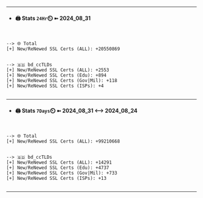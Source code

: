 

---
- #### 🖨️ **Stats** `24Hr`⏲️ ➼ 2024_08_31
```console


--> 🌐 Total
[+] New/ReNewed SSL Certs (ALL): +20550869


--> 🇧🇩 bd_ccTLDs
[+] New/ReNewed SSL Certs (ALL): +2553
[+] New/ReNewed SSL Certs (Edu): +894
[+] New/ReNewed SSL Certs (Gov|Mil): +118
[+] New/ReNewed SSL Certs (ISPs): +4


```

---
- #### 🖨️ **Stats** `7Days`⏲️ ➼ 2024_08_31 <--> 2024_08_24
```console


--> 🌐 Total
[+] New/ReNewed SSL Certs (ALL): +99210668


--> 🇧🇩 bd_ccTLDs
[+] New/ReNewed SSL Certs (ALL): +14291
[+] New/ReNewed SSL Certs (Edu): +4737
[+] New/ReNewed SSL Certs (Gov|Mil): +733
[+] New/ReNewed SSL Certs (ISPs): +13


```

---

